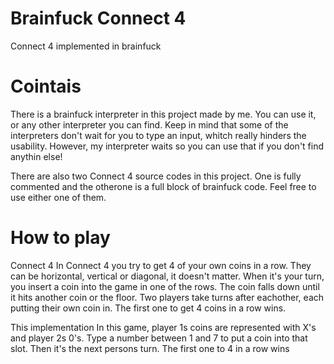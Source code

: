 # Brainfuck Connect 4
Connect 4 implemented in brainfuck


# Cointais

There is a brainfuck interpreter in this project made by me. You can use it, or any other 
interpreter you can find. Keep in mind that some of the interpreters don't wait for you 
to type an input, whitch really hinders the usability. However, my interpreter waits so you
can use that if you don't find anythin else!

There are also two Connect 4 source codes in this project. One is fully commented and the otherone is a full block of brainfuck code. Feel 
free to use either one of them.


# How to play

Connect 4
In Connect 4 you try to get 4 of your own coins in a row. They can be horizontal, vertical or diagonal, it doesn't matter.
When it's your turn, you insert a coin into the game in one of the rows. The coin falls down until it hits another coin or the floor. Two players take turns after eachother, each putting their own coin in.
The first one to get 4 coins in a row wins.

This implementation
In this game, player 1s coins are represented with X's and player 2s 0's.
Type a number between 1 and 7 to put a coin into that slot. Then it's the next persons turn.
The first one to 4 in a row wins
